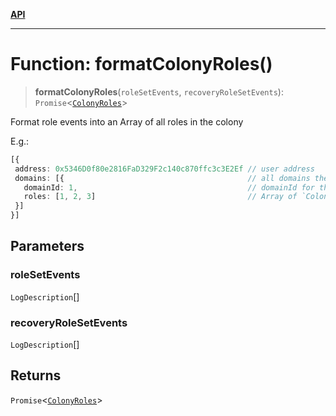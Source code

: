 [**API**](../README.md)

***

# Function: formatColonyRoles()

> **formatColonyRoles**(`roleSetEvents`, `recoveryRoleSetEvents`): `Promise`\<[`ColonyRoles`](../type-aliases/ColonyRoles.md)\>

Format role events into an Array of all roles in the colony

E.g.:
```typescript
[{
 address: 0x5346D0f80e2816FaD329F2c140c870ffc3c3E2Ef // user address
 domains: [{                                         // all domains the user has a role in
   domainId: 1,                                      // domainId for the roles
   roles: [1, 2, 3]                                  // Array of `ColonyRole`
 }]
}]
```

## Parameters

### roleSetEvents

`LogDescription`[]

### recoveryRoleSetEvents

`LogDescription`[]

## Returns

`Promise`\<[`ColonyRoles`](../type-aliases/ColonyRoles.md)\>
